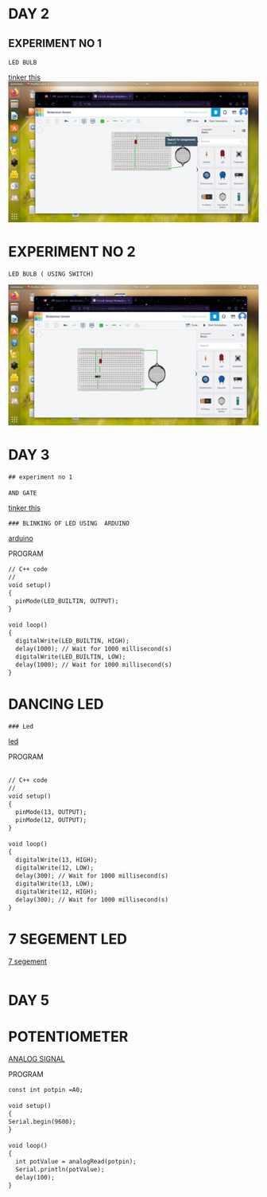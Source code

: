 # DAY 2
## EXPERIMENT NO 1
```
LED BULB
```
[tinker this](https://www.tinkercad.com/things/erXxVnNZ8T6-bodacious-uusam/editel)
![LED](https://github.com/DevanaKD/10-DAYS-INTERNSHIP/blob/main/img/day2exp1.png)

# EXPERIMENT NO 2
```
LED BULB ( USING SWITCH)
```
![LED](https://github.com/DevanaKD/10-DAYS-INTERNSHIP/blob/main/img/day2expt2.png)


# DAY 3
```
## experiment no 1

AND GATE
```

[tinker this](https://www.tinkercad.com/things/hzxRUv2JRk9-fantastic-bombul)
```
### BLINKING OF LED USING  ARDUINO
```

[arduino](https://www.tinkercad.com/things/3tXXgDRUF0m-mighty-hango-densor/editel?tenant=circuits)

PROGRAM

```
// C++ code
//
void setup()
{
  pinMode(LED_BUILTIN, OUTPUT);
}

void loop()
{
  digitalWrite(LED_BUILTIN, HIGH);
  delay(1000); // Wait for 1000 millisecond(s)
  digitalWrite(LED_BUILTIN, LOW);
  delay(1000); // Wait for 1000 millisecond(s)
}
```
# DANCING LED
```
### Led
```
[led](https://www.tinkercad.com/things/3tXXgDRUF0m-mighty-hango-densor/editel)

PROGRAM

```

// C++ code
//
void setup()
{
  pinMode(13, OUTPUT);
  pinMode(12, OUTPUT);
}

void loop()
{
  digitalWrite(13, HIGH);
  digitalWrite(12, LOW);
  delay(300); // Wait for 1000 millisecond(s)
  digitalWrite(13, LOW);
  digitalWrite(12, HIGH);
  delay(300); // Wait for 1000 millisecond(s)
}
```
# 7 SEGEMENT LED

[7 segement](https://www.tinkercad.com/things/4tx06v0p1Wu-powerful-amur/editel)
```
```
# DAY 5

# POTENTIOMETER 
[ANALOG SIGNAL](https://www.tinkercad.com/things/aCe0HZnyCx7-magnificent-amberis-blad/editel?tenant=circuits)


PROGRAM
```
const int potpin =A0;

void setup()
{
Serial.begin(9600);
}

void loop()
{
  int potValue = analogRead(potpin);
  Serial.println(potValue);
  delay(100);
}

```
